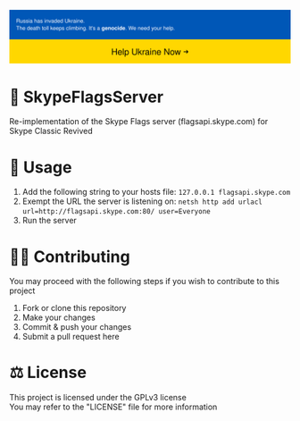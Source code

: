 [![Stand With Ukraine](https://raw.githubusercontent.com/vshymanskyy/StandWithUkraine/main/banner2-direct.svg)](https://stand-with-ukraine.pp.ua)

# 💬 SkypeFlagsServer
Re-implementation of the Skype Flags server (flagsapi.skype.com) for Skype Classic Revived

# 💬 Usage
1. Add the following string to your hosts file: `127.0.0.1 flagsapi.skype.com`
2. Exempt the URL the server is listening on: `netsh http add urlacl url=http://flagsapi.skype.com:80/ user=Everyone`
3. Run the server

# 👨‍💻 Contributing
You may proceed with the following steps if you wish to contribute to this project

1. Fork or clone this repository
2. Make your changes
3. Commit & push your changes
4. Submit a pull request here

# ⚖ License
This project is licensed under the GPLv3 license
<br>
You may refer to the "LICENSE" file for more information
